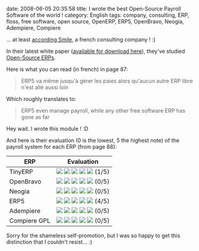 date: 2008-06-05 20:35:58
title: I wrote the best Open-Source Payroll Software of the world !
category: English
tags: company, consulting, ERP, floss, free software, open source, OpenERP, ERP5, OpenBravo, Neogia, Adempiere, Compiere

... at least [according Smile](http://www.smile.fr), a french consulting company ! :)

In their latest white paper ([available for download here](http://www.smile.fr/Livres-blancs/ERP-et-decisionnel/ERP-open-source)), they've studied [Open-Source ERPs](http://en.wikipedia.org/wiki/Category:Free_ERP_software).

Here is what you can read (in french) in page 87:

> ERP5 va même jusqu'à gérer les paies alors qu'aucun autre ERP libre n'est allé aussi loin

Which roughly translates to:

> ERP5 even manage payroll, while any other free software ERP has gone as far

Hey wait. I wrote this module ! :D

And here is their evaluation (0 is the lowest, 5 the highest note) of the payroll system for each ERP (from page 88):

ERP | Evaluation
--- | ---
TinyERP | ![](/static/uploads/2008/06/star-yellow.png) ![](/static/uploads/2008/06/star-transparent.png) ![](/static/uploads/2008/06/star-transparent.png) ![](/static/uploads/2008/06/star-transparent.png) ![](/static/uploads/2008/06/star-transparent.png) (1/5)
OpenBravo | ![](/static/uploads/2008/06/star-transparent.png) ![](/static/uploads/2008/06/star-transparent.png) ![](/static/uploads/2008/06/star-transparent.png) ![](/static/uploads/2008/06/star-transparent.png) ![](/static/uploads/2008/06/star-transparent.png) (0/5)
Neogia | ![](/static/uploads/2008/06/star-transparent.png) ![](/static/uploads/2008/06/star-transparent.png) ![](/static/uploads/2008/06/star-transparent.png) ![](/static/uploads/2008/06/star-transparent.png) ![](/static/uploads/2008/06/star-transparent.png) (0/5)
ERP5 | ![](/static/uploads/2008/06/star-yellow.png) ![](/static/uploads/2008/06/star-yellow.png) ![](/static/uploads/2008/06/star-yellow.png) ![](/static/uploads/2008/06/star-yellow.png) ![](/static/uploads/2008/06/star-transparent.png) (4/5)
Adempiere | ![](/static/uploads/2008/06/star-transparent.png) ![](/static/uploads/2008/06/star-transparent.png) ![](/static/uploads/2008/06/star-transparent.png) ![](/static/uploads/2008/06/star-transparent.png) ![](/static/uploads/2008/06/star-transparent.png) (0/5)
Compiere GPL | ![](/static/uploads/2008/06/star-transparent.png) ![](/static/uploads/2008/06/star-transparent.png) ![](/static/uploads/2008/06/star-transparent.png) ![](/static/uploads/2008/06/star-transparent.png) ![](/static/uploads/2008/06/star-transparent.png) (0/5)

Sorry for the shameless self-promotion, but I was so happy to get this distinction that I couldn't resist... :)

